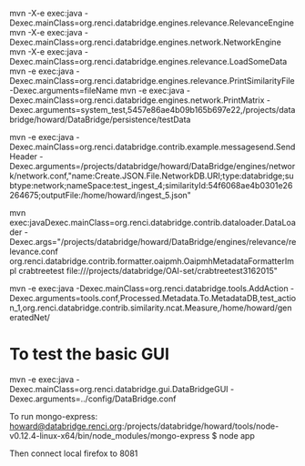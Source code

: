 mvn -X-e exec:java -Dexec.mainClass=org.renci.databridge.engines.relevance.RelevanceEngine
mvn -X-e exec:java -Dexec.mainClass=org.renci.databridge.engines.network.NetworkEngine
mvn -X-e exec:java -Dexec.mainClass=org.renci.databridge.engines.relevance.LoadSomeData
mvn -e exec:java -Dexec.mainClass=org.renci.databridge.engines.relevance.PrintSimilarityFile -Dexec.arguments=fileName
mvn -e exec:java -Dexec.mainClass=org.renci.databridge.engines.network.PrintMatrix -Dexec.arguments=system_test,5457e86ae4b09b165b697e22,/projects/databridge/howard/DataBridge/persistence/testData

mvn -e exec:java -Dexec.mainClass=org.renci.databridge.contrib.example.messagesend.SendHeader -Dexec.arguments=/projects/databridge/howard/DataBridge/engines/network/network.conf,"name:Create.JSON.File.NetworkDB.URI;type:databridge;subtype:network;nameSpace:test_ingest_4;similarityId:54f6068ae4b0301e26264675;outputFile:/home/howard/ingest_5.json"

mvn exec:javaDexec.mainClass=org.renci.databridge.contrib.dataloader.DataLoader -Dexec.args="/projects/databridge/howard/DataBridge/engines/relevance/relevance.conf org.renci.databridge.contrib.formatter.oaipmh.OaipmhMetadataFormatterImpl crabtreetest file:///projects/databridge/OAI-set/crabtreetest3162015"

mvn -e exec:java -Dexec.mainClass=org.renci.databridge.tools.AddAction -Dexec.arguments=tools.conf,Processed.Metadata.To.MetadataDB,test_action_1,org.renci.databridge.contrib.similarity.ncat.Measure,/home/howard/generatedNet/

# To test the basic GUI
mvn -e exec:java -Dexec.mainClass=org.renci.databridge.gui.DataBridgeGUI -Dexec.arguments=../config/DataBridge.conf

To run mongo-express:
howard@databridge.renci.org:/projects/databridge/howard/tools/node-v0.12.4-linux-x64/bin/node_modules/mongo-express $ node app

Then connect local firefox to 8081
